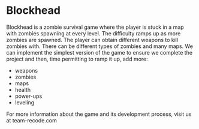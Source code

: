 # Blockhead
Blockhead is a zombie survival game where the player is stuck in a map with zombies spawning at every level. The difficulty ramps up as more zombies are spawned. The player can obtain different weapons to kill zombies with. There can be different types of zombies and many maps. We can implement the simplest version of the game to ensure we complete the project and then, time permitting to ramp it up, add more:

- weapons
- zombies
- maps
- health
- power-ups
- leveling 

For more information about the game and its development process, visit us at team-recode.com